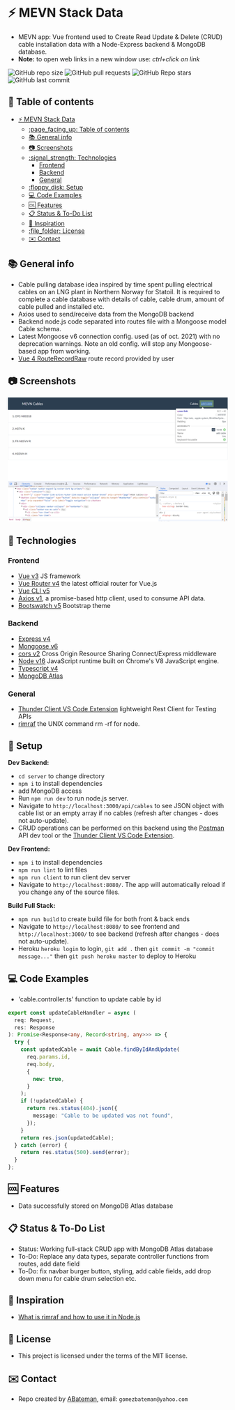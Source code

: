 # :zap: MEVN Stack Data

* MEVN app: Vue frontend used to Create Read Update & Delete (CRUD) cable installation data with a Node-Express backend & MongoDB database.
* **Note:** to open web links in a new window use: _ctrl+click on link_

![GitHub repo size](https://img.shields.io/github/repo-size/AndrewJBateman/mevn-stack-data?style=plastic)
![GitHub pull requests](https://img.shields.io/github/issues-pr/AndrewJBateman/mevn-stack-data?style=plastic)
![GitHub Repo stars](https://img.shields.io/github/stars/AndrewJBateman/mevn-stack-data?style=plastic)
![GitHub last commit](https://img.shields.io/github/last-commit/AndrewJBateman/mevn-stack-data?style=plastic)

## :page_facing_up: Table of contents

* [:zap: MEVN Stack Data](#zap-mevn-stack-data)
  * [:page\_facing\_up: Table of contents](#page_facing_up-table-of-contents)
  * [:books: General info](#books-general-info)
  * [:camera: Screenshots](#camera-screenshots)
  * [:signal\_strength: Technologies](#signal_strength-technologies)
    * [Frontend](#frontend)
    * [Backend](#backend)
    * [General](#general)
  * [:floppy\_disk: Setup](#floppy_disk-setup)
  * [:computer: Code Examples](#computer-code-examples)
  * [:cool: Features](#cool-features)
  * [:clipboard: Status \& To-Do List](#clipboard-status--to-do-list)
  * [:clap: Inspiration](#clap-inspiration)
  * [:file\_folder: License](#file_folder-license)
  * [:envelope: Contact](#envelope-contact)

## :books: General info

* Cable pulling database idea inspired by time spent pulling electrical cables on an LNG plant in Northern Norway for Statoil. It is required to complete a cable database with details of cable, cable drum, amount of cable pulled and installed etc.
* Axios used to send/receive data from the MongoDB backend
* Backend node.js code separated into routes file with a Mongoose model Cable schema.
* Latest Mongoose v6 connection config. used (as of oct. 2021) with no deprecation warnings. Note an old config. will stop any Mongoose-based app from working.
* [Vue 4 RouteRecordRaw](https://next.router.vuejs.org/api/#routerecordraw) route record provided by user

## :camera: Screenshots

![Example screenshot](./imgs/vue.png)

## :signal_strength: Technologies

### Frontend

* [Vue v3](https://vuejs.org/) JS framework
* [Vue Router v4](https://router.vuejs.org/) the latest official router for Vue.js
* [Vue CLI v5](https://cli.vuejs.org/)
* [Axios v1](https://github.com/axios/axios), a promise-based http client, used to consume API data.
* [Bootswatch v5](https://bootswatch.com/) Bootstrap theme

### Backend

* [Express v4](https://expressjs.com/)
* [Mongoose v6](https://mongoosejs.com/)
* [cors v2](https://www.npmjs.com/package/cors) Cross Origin Resource Sharing Connect/Express middleware
* [Node v16](https://nodejs.org/en/) JavaScript runtime built on Chrome's V8 JavaScript engine.
* [Typescript v4](https://www.typescriptlang.org/)
* [MongoDB Atlas](https://www.mongodb.com/cloud/atlas)

### General

* [Thunder Client VS Code Extension](https://www.thunderclient.io/) lightweight Rest Client for Testing APIs
* [rimraf](https://www.npmjs.com/package/rimraf) the UNIX command rm -rf for node.

## :floppy_disk: Setup

**Dev Backend:**

* `cd server` to change directory
* `npm i` to install dependencies
* add MongoDB access
* Run `npm run dev` to run node.js server.
* Navigate to `http://localhost:3000/api/cables` to see JSON object with cable list or an empty array if no cables (refresh after changes - does not auto-update).
* CRUD operations can be performed on this backend using the [Postman](https://www.postman.com/) API dev tool or the [Thunder Client VS Code Extension](https://www.thunderclient.io/).

**Dev Frontend:**

* `npm i` to install dependencies
* `npm run lint` to lint files
* `npm run client` to run client dev server
* Navigate to `http://localhost:8080/`. The app will automatically reload if you change any of the source files.

**Build Full Stack:**

* `npm run build` to create build file for both front & back ends
* Navigate to `http://localhost:8080/` to see frontend and `http://localhost:3000/` to see backend (refresh after changes - does not auto-update).
* Heroku `heroku login` to login, `git add .` then `git commit -m "commit message..."` then `git push heroku master` to deploy to Heroku

## :computer: Code Examples

* 'cable.controller.ts' function to update cable by id

```typescript
export const updateCableHandler = async (
  req: Request,
  res: Response
): Promise<Response<any, Record<string, any>>> => {
  try {
    const updatedCable = await Cable.findByIdAndUpdate(
      req.params.id,
      req.body,
      {
        new: true,
      }
    );
    if (!updatedCable) {
      return res.status(404).json({
        message: "Cable to be updated was not found",
      });
    }
    return res.json(updatedCable);
  } catch (error) {
    return res.status(500).send(error);
  }
};
```

## :cool: Features

* Data successfully stored on MongoDB Atlas database

## :clipboard: Status & To-Do List

* Status: Working full-stack CRUD app with MongoDB Atlas database
* To-Do: Replace any data types, separate controller functions from routes, add date field
* To-Do: fix navbar burger button, styling, add cable fields, add drop down menu for cable drum selection etc.

## :clap: Inspiration

* [What is rimraf and how to use it in Node.js](https://learn.coderslang.com/0024-what-is-rimraf-and-how-to-use-it/)

## :file_folder: License

* This project is licensed under the terms of the MIT license.

## :envelope: Contact

* Repo created by [ABateman](https://github.com/AndrewJBateman), email: `gomezbateman@yahoo.com`
